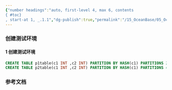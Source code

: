```yaml
---
{"number headings":"auto, first-level 4, max 6, contents
{ #toc}
, start-at 1, _.1.1","dg-publish":true,"permalink":"/15_OceanBase/05_OceanBase 性能调优/Sql 调优指南/创建测试环境/","dgPassFrontmatter":true}
---
```



### 创建测试环境 
#### 1 创建测试环境
```sql
CREATE TABLE p1table(c1 INT ,c2 INT) PARTITION BY HASH(c1) PARTITIONS 2;
CREATE TABLE p2table(c1 INT ,c2 INT) PARTITION BY HASH(c1) PARTITIONS 4;
```


### 参考文档



